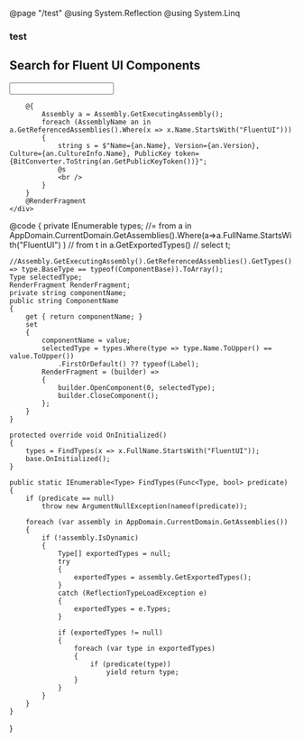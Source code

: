 ﻿@page "/test"
@using System.Reflection
@using System.Linq
<h3>test</h3>
<div class="section" style="transition-delay: 0.05s;">
    <div class="sectionHeader">
        <h2 class="subHeading" id="basic-inputs">Search for Fluent UI Components</h2>
    </div>
    <div class="content">
        <input class="form form-control" @bind="ComponentName" @bind:event="oninput" />

        @{
            Assembly a = Assembly.GetExecutingAssembly();
            foreach (AssemblyName an in a.GetReferencedAssemblies().Where(x => x.Name.StartsWith("FluentUI")))
            {
                string s = $"Name={an.Name}, Version={an.Version}, Culture={an.CultureInfo.Name}, PublicKey token={BitConverter.ToString(an.GetPublicKeyToken())}";
                @s
                <br />
            }
        }
        @RenderFragment
    </div>
</div>


@code {
    private IEnumerable<Type> types;
    //= from a in AppDomain.CurrentDomain.GetAssemblies().Where(a=>a.FullName.StartsWith("FluentUI") )
    //                         from t in a.GetExportedTypes()
    //                          select t;

    //Assembly.GetExecutingAssembly().GetReferencedAssemblies().GetTypes().Where(type => type.BaseType == typeof(ComponentBase)).ToArray();
    Type selectedType;
    RenderFragment RenderFragment;
    private string componentName;
    public string ComponentName
    {
        get { return componentName; }
        set
        {
            componentName = value;
            selectedType = types.Where(type => type.Name.ToUpper() == value.ToUpper())
                .FirstOrDefault() ?? typeof(Label);
            RenderFragment = (builder) =>
            {
                builder.OpenComponent(0, selectedType);
                builder.CloseComponent();
            };
        }
    }

    protected override void OnInitialized()
    {
        types = FindTypes(x => x.FullName.StartsWith("FluentUI"));
        base.OnInitialized();
    }

    public static IEnumerable<Type> FindTypes(Func<Type, bool> predicate)
    {
        if (predicate == null)
            throw new ArgumentNullException(nameof(predicate));

        foreach (var assembly in AppDomain.CurrentDomain.GetAssemblies())
        {
            if (!assembly.IsDynamic)
            {
                Type[] exportedTypes = null;
                try
                {
                    exportedTypes = assembly.GetExportedTypes();
                }
                catch (ReflectionTypeLoadException e)
                {
                    exportedTypes = e.Types;
                }

                if (exportedTypes != null)
                {
                    foreach (var type in exportedTypes)
                    {
                        if (predicate(type))
                            yield return type;
                    }
                }
            }
        }
    }
}

